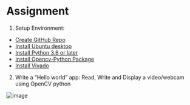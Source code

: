 
# Assignment

   1. Setup Environment:
*   [Create GitHub Repo](https://github.com/vanduytran/CE434.L21_Group13)
*   [Install Ubuntu desktop](https://ubuntu.com/download/desktop)
*   [Install Python 3.6 or later](https://www.python.org/downloads/)
*   [Install Opencv-Python Package](https://pypi.org/project/opencv-python/)
*   [Install Vivado](https://www.xilinx.com/support/download.html)

   2. Write a “Hello world” app: Read, Write and Display a video/webcam using OpenCV python

   ![image](https://user-images.githubusercontent.com/58819775/110613029-5d5e5080-81c3-11eb-8cd0-51b0689d1dd9.png)